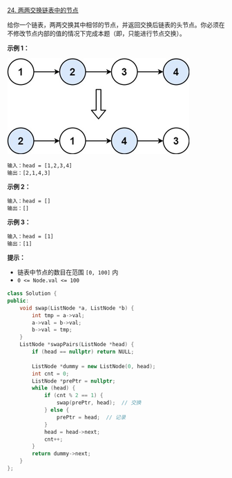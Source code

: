 [24. 两两交换链表中的节点](https://leetcode-cn.com/problems/swap-nodes-in-pairs/)

给你一个链表，两两交换其中相邻的节点，并返回交换后链表的头节点。你必须在不修改节点内部的值的情况下完成本题（即，只能进行节点交换）。

**示例 1：**

![img](../../img/swap_ex1.jpg)

```
输入：head = [1,2,3,4]
输出：[2,1,4,3]
```

**示例 2：**

```
输入：head = []
输出：[]
```

**示例 3：**

```
输入：head = [1]
输出：[1]
```

**提示：**

- 链表中节点的数目在范围 `[0, 100]` 内
- `0 <= Node.val <= 100`

```cpp
class Solution {
public:
    void swap(ListNode *a, ListNode *b) {
        int tmp = a->val;
        a->val = b->val;
        b->val = tmp;
    }
    ListNode *swapPairs(ListNode *head) {
        if (head == nullptr) return NULL;

        ListNode *dummy = new ListNode(0, head);
        int cnt = 0;
        ListNode *prePtr = nullptr;
        while (head) {
            if (cnt % 2 == 1) {
                swap(prePtr, head);  // 交换
            } else {
                prePtr = head;  // 记录
            }
            head = head->next;
            cnt++;
        }
        return dummy->next;
    }
};
```

## 